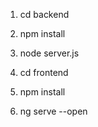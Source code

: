 1. cd backend

2. npm install
   
3. node server.js

4. cd frontend

5. npm install

6. ng serve --open
